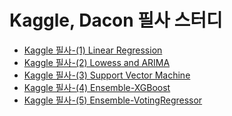# Kaggle, Dacon 필사 스터디

- [Kaggle 필사-(1) Linear Regression](https://github.com/yten0794/yte0794.github.io/blob/main/code/Kaggle%20%ED%95%84%EC%82%AC(1)%20Linear%20Regression.ipynb)
- [Kaggle 필사-(2) Lowess and ARIMA](https://github.com/yten0794/yte0794.github.io/blob/main/code/Kaggle%20%ED%95%84%EC%82%AC(2)%20Lowess%20and%20ARIMA.ipynb)
- [Kaggle 필사-(3) Support Vector Machine](https://github.com/yten0794/yte0794.github.io/blob/main/code/Kaggle%20%ED%95%84%EC%82%AC(3)%20SVM.ipynb)
- [Kaggle 필사-(4) Ensemble-XGBoost](https://github.com/yten0794/yte0794.github.io/blob/main/code/Kaggle%20%ED%95%84%EC%82%AC(4)%20Ensemble-XGBoost.ipynb)
- [Kaggle 필사-(5) Ensemble-VotingRegressor](https://github.com/yten0794/yte0794.github.io/blob/main/code/Kaggle%20%ED%95%84%EC%82%AC(5)%20Ensemble-VotingRegressor(catboost%2C%20xgboost).ipynb)
